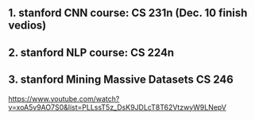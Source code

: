 ## 1. stanford CNN course: CS 231n (Dec. 10 finish vedios)
## 2. stanford NLP course: CS 224n
## 3. stanford Mining Massive Datasets CS 246

https://www.youtube.com/watch?v=xoA5v9AO7S0&list=PLLssT5z_DsK9JDLcT8T62VtzwyW9LNepV

